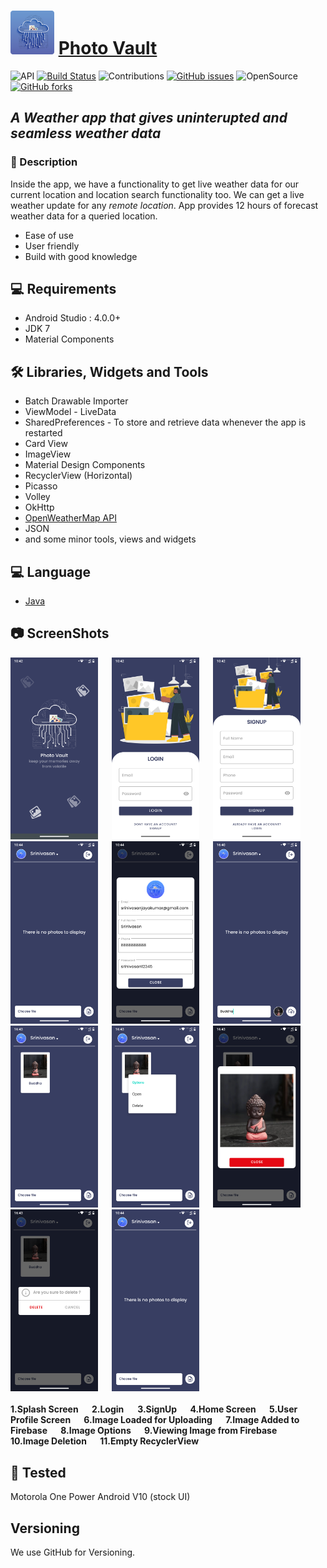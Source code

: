 # <img src="https://github.com/SrinivasanJayakumarr/PhotoVault/blob/master/ScreenShots/photovault_icon.png" width="70"> <a href="https://github.com/SrinivasanJayakumarr/PhotoVault" target="_blank">Photo Vault</a>

![API](https://img.shields.io/badge/API-23%2B-brightgreen.svg?style=flat) [![Build Status](https://travis-ci.org/joemccann/dillinger.svg?branch=master)](https://travis-ci.org/joemccann/dillinger) ![Contributions](https://img.shields.io/badge/contributions-welcome-brightgreen.svg?style=flat) [![GitHub issues](https://img.shields.io/github/issues/SrinivasanJayakumarr/PhotoVault)](https://github.com/SrinivasanJayakumarr/PhotoVault/issues) ![OpenSource](https://img.shields.io/badge/OpenSource-YES-brightgreen) [![GitHub forks](https://img.shields.io/github/forks/SrinivasanJayakumarr/PhotoVault)](https://github.com/SrinivasanJayakumarr/PhotoVault/network)

## _A Weather app that gives uninterupted and seamless weather data_


### :scroll: Description

Inside the app, we have a functionality to get live weather data for our current location and location search functionality too. We can get a live weather update
for any _remote location_. App provides 12 hours of forecast weather data for a queried location.

- Ease of use
- User friendly
- Build with  good knowledge

## :computer: Requirements

- Android Studio : 4.0.0+
- JDK 7
- Material Components 

## :hammer_and_wrench: Libraries, Widgets and Tools

- Batch Drawable Importer
- ViewModel - LiveData
- SharedPreferences - To store and retrieve data whenever the app is restarted
- Card View
- ImageView
- Material Design Components
- RecyclerView (Horizontal)
- Picasso
- Volley
- OkHttp
- <a href="https://openweathermap.org/api" target="_blank">OpenWeatherMap API</a>
- JSON
- and some minor tools, views and widgets

## :computer: Language

- <a href="https://docs.oracle.com/en/java/javase/index.html" target="_blank">Java</a>

## :camera: ScreenShots

<span align="center">
  <img src="https://github.com/SrinivasanJayakumarr/PhotoVault/blob/master/ScreenShots/splash.png" width="140">
  <b>&emsp;</b>
  <img src="https://github.com/SrinivasanJayakumarr/PhotoVault/blob/master/ScreenShots/login.png" width="140">
  <b>&emsp;</b>
  <img src="https://github.com/SrinivasanJayakumarr/PhotoVault/blob/master/ScreenShots/signup.png" width="140">
  <b>&emsp;</b>
  <img src="https://github.com/SrinivasanJayakumarr/PhotoVault/blob/master/ScreenShots/home.png" width="140">
  <b>&emsp;</b>
  <img src="https://github.com/SrinivasanJayakumarr/PhotoVault/blob/master/ScreenShots/profile.png" width="140">
  <b>&emsp;</b>
  <img src="https://github.com/SrinivasanJayakumarr/PhotoVault/blob/master/ScreenShots/image_load.png" width="140">
  <b>&emsp;</b>
  <img src="https://github.com/SrinivasanJayakumarr/PhotoVault/blob/master/ScreenShots/image_added.png" width="140">
  <b>&emsp;</b>
  <img src="https://github.com/SrinivasanJayakumarr/PhotoVault/blob/master/ScreenShots/image_options.png" width="140">
  <b>&emsp;</b>
  <img src="https://github.com/SrinivasanJayakumarr/PhotoVault/blob/master/ScreenShots/image_view.png" width="140">
  <b>&emsp;</b>
  <img src="https://github.com/SrinivasanJayakumarr/PhotoVault/blob/master/ScreenShots/delete_dialog.png" width="140">
  <b>&emsp;</b>
  <img src="https://github.com/SrinivasanJayakumarr/PhotoVault/blob/master/ScreenShots/home.png" width="140">
  <b>&emsp;</b>
</span>
<br></br>
<span align="left">
  <b> 1.Splash Screen </b>
  <b>&emsp;</b>
  <b> 2.Login</b>
  <b>&emsp;</b>
  <b> 3.SignUp </b>
  <b>&emsp;</b>
  <b> 4.Home Screen </b>
  <b>&emsp;</b>
  <b> 5.User Profile Screen </b>
  <b>&emsp;</b>
  <b> 6.Image Loaded for Uploading </b>
  <b>&emsp;</b>
  <b> 7.Image Added to Firebase </b>
  <b>&emsp;</b>
  <b> 8.Image Options </b>
  <b>&emsp;</b>
  <b> 9.Viewing Image from Firebase </b>
  <b>&emsp;</b>
  <b> 10.Image Deletion </b>
  <b>&emsp;</b>
  <b> 11.Empty RecyclerView </b>
</span>

## :iphone: Tested

Motorola One Power Android V10 (stock UI)

## Versioning
We use GitHub for Versioning.
